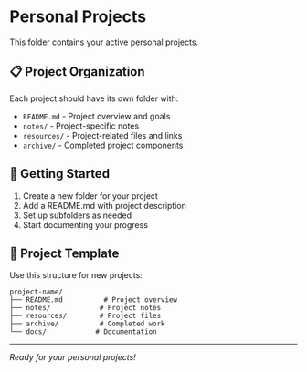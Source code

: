 # Personal Projects

This folder contains your active personal projects.

## 📋 Project Organization

Each project should have its own folder with:
- `README.md` - Project overview and goals
- `notes/` - Project-specific notes
- `resources/` - Project-related files and links
- `archive/` - Completed project components

## 🎯 Getting Started

1. Create a new folder for your project
2. Add a README.md with project description
3. Set up subfolders as needed
4. Start documenting your progress

## 📝 Project Template

Use this structure for new projects:
```
project-name/
├── README.md          # Project overview
├── notes/            # Project notes
├── resources/        # Project files
├── archive/          # Completed work
└── docs/            # Documentation
```

---

*Ready for your personal projects!*
